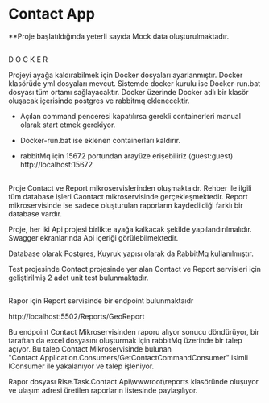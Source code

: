 # Contact App

**Proje başlatıldığında yeterli sayıda Mock data oluşturulmaktadır.
##
D O C K E R

Projeyi ayağa kaldırabilmek için Docker dosyaları ayarlanmıştır. Docker klasörüde yml dosyaları mevcut. Sistemde docker kurulu ise Docker-run.bat dosyası tüm ortamı sağlayacaktır. Docker üzerinde Docker adlı bir klasör oluşacak içerisinde postgres ve rabbitmq eklenecektir.

* Açılan command penceresi kapatılırsa gerekli containerleri manual olarak start etmek gerekiyor.

* Docker-run.bat ise eklenen containerları kaldırır.

* rabbitMq için 15672 portundan arayüze erişebiliriz (guest:guest)
  http://localhost:15672

##
Proje Contact ve Report mikroservislerinden oluşmaktaıdr. Rehber ile ilgili tüm database işleri Caontact mikroservisinde gerçekleşmektedir. Report mikroservisinde ise sadece oluşturulan raporların kaydedildiği farklı bir database vardır.

Proje, her iki Api projesi birlikte ayağa kalkacak şekilde yapılandırılmalıdır. Swagger ekranlarında Api içeriği görülebilmektedir.

Database olarak Postgres, Kuyruk yapısı olarak da RabbitMq kullanılmıştır.

Test projesinde Contact projesinde yer alan Contact ve Report servisleri için geliştirilmiş 2 adet unit test bulunmaktadır. 


##

Rapor için Report servisinde bir endpoint bulunmaktaıdr

http://localhost:5502/Reports/GeoReport

Bu endpoint Contact Mikroservisinden raporu alıyor sonucu döndürüyor, bir taraftan da excel dosyasını oluşturmak için rabbitMq üzerinde bir talep açıyor. Bu talep Contact Mikroservisinde bulunan "Contact.Application.Consumers/GetContactCommandConsumer" isimli IConsumer ile yakalanıyor ve talep işleniyor.


Rapor dosyası Rise.Task.Contact.Api\wwwroot\reports klasöründe oluşuyor ve ulaşım adresi üretilen raporların listesinde paylaşılıyor.




